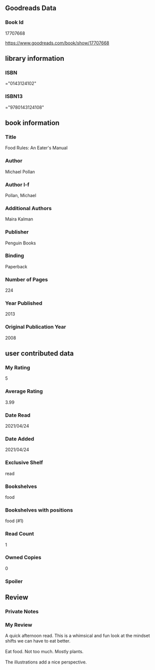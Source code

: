 <!-- This template shows how to bulk convert all columns of data into one markdown file -->
<!-- caveat: KeyError if there's a mismatch. Empty values output nothing -->

## Goodreads Data

### Book Id 

17707668

https://www.goodreads.com/book/show/17707668

## library information

### ISBN 
="0143124102"

### ISBN13 
="9780143124108"

## book information

### Title
Food Rules: An Eater's Manual

### Author 
Michael Pollan

### Author l-f 
Pollan, Michael

### Additional Authors
Maira Kalman

### Publisher 
Penguin Books

### Binding
Paperback

### Number of Pages
224

### Year Published
2013

### Original Publication Year 
2008

## user contributed data

### My Rating
5

### Average Rating
3.99

### Date Read
2021/04/24

### Date Added
2021/04/24

### Exclusive Shelf
read

### Bookshelves
food

### Bookshelves with positions
food (#1)

### Read Count
1

### Owned Copies
0

### Spoiler 


## Review

### Private Notes


### My Review
A quick afternoon read. This is a whimsical and fun look at the mindset shifts we can have to eat better. <br/><br/>Eat food. Not too much. Mostly plants. <br/><br/>The illustrations add a nice perspective. 